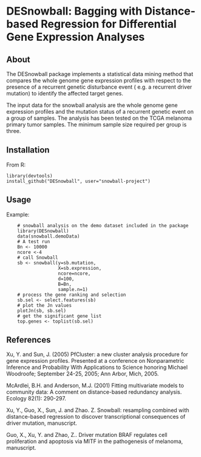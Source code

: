 # DESnowball: Bagging with Distance-based Regression for Differential Gene Expression Analyses

## About
The DESnowball package implements a statistical data mining method that compares the whole genome gene 
expression profiles with respect to the presence of a recurrent genetic disturbance event (
e.g. a recurrent driver mutation) to identify the affected target genes.
 
The input data for the snowball analysis are the whole genome gene expression profiles 
and the mutation status of a recurrent genetic event on a group of samples. The analysis has 
been tested on the TCGA melanoma primary tumor samples. The minimum sample size required per group is three. 

## Installation
From R:

	library(devtools)
	install_github("DESnowball", user="snowball-project")

## Usage
Example:
 
        # snowball analysis on the demo dataset included in the package 
        library(DESnowball)
        data(snowball.demoData)
        # A test run
        Bn <- 10000
        ncore <-4
        # call Snowball
        sb <- snowball(y=sb.mutation,
                       X=sb.expression,
                       ncore=ncore,
                       d=100,
                       B=Bn,
                       sample.n=1)
        # process the gene ranking and selection
        sb.sel <- select.features(sb)
        # plot the Jn values
        plotJn(sb, sb.sel)
        # get the significant gene list
        top.genes <- toplist(sb.sel)
## References
Xu, Y. and Sun, J. (2005) PfCluster: a new cluster analysis procedure for gene expression profiles. Presented at a conference on Nonparametric Inference and Probability With Applications to Science honoring Michael Woodroofe; September 24-25, 2005; Ann Arbor, Mich, 2005. 

McArdlei, B.H. and Anderson, M.J. (2001) Fitting multivariate models to community data: A comment on distance-based redundancy analysis. Ecology 82(1): 290-297.

Xu, Y., Guo, X., Sun, J. and Zhao. Z. Snowball: resampling combined with distance-based regression to discover transcriptional consequences of driver mutation, manuscript.

Guo, X., Xu, Y. and Zhao, Z.. Driver mutation BRAF regulates cell proliferation and apoptosis via MITF in the pathogenesis of melanoma, manuscript.

